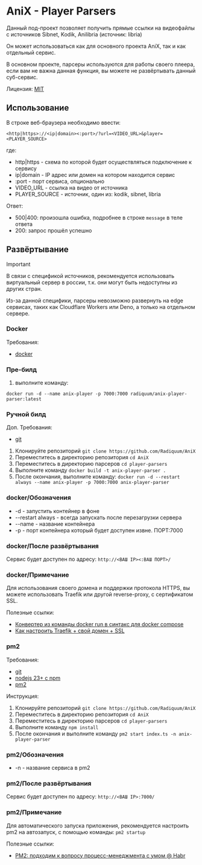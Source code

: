 # AniX - Player Parsers

Данный под-проект позволяет получить прямые ссылки на видеофайлы с источников Sibnet, Kodik, Anilibria (источник: libria)

Он может использоваться как для основного проекта AniX, так и как отдельный сервис.

В основном проекте, парсеры используются для работы своего плеера, если вам не важна данная функция, вы можете не развёртывать данный суб-сервис.

Лицензия: [MIT](../LICENSE)

## Использование

В строке веб-браузера необходимо ввести:

`<http|https>://<ip|domain><:port>/?url=<VIDEO_URL>&player=<PLAYER_SOURCE>`

где:

- http|https - схема по которой будет осуществляться подключение к сервису
- ip|domain - IP адрес или домен на котором находится сервис
- :port - порт сервиса, опционально
- VIDEO_URL - ссылка на видео от источника
- PLAYER_SOURCE - источник, один из: kodik, sibnet, libria

Ответ:

- 500|400: произошла ошибка, подробнее в строке `message` в теле ответа
- 200: запрос прошёл успешно

## Развёртывание

> [!IMPORTANT]
> В связи с спецификой источников, рекомендуется использовать виртуальный сервер в россии, т.к. они могут быть недоступны из других стран.
>
> Из-за данной специфики, парсеры невозможно развернуть на edge сервисах, таких как Cloudflare Workers или Deno, а только на отдельном сервере.

### Docker

Требования:

- [docker](https://docs.docker.com/engine/install/)

### Пре-билд

1. выполните команду:

`docker run -d --name anix-player -p 7000:7000 radiquum/anix-player-parser:latest`

### Ручной билд

Доп. Требования:

- [git](https://git-scm.com/)

1. Клонируйте репозиторий `git clone https://github.com/Radiquum/AniX`
2. Переместитесь в директорию репозитория `cd AniX`
3. Переместитесь в директорию парсеров `cd player-parsers`
4. Выполните команду `docker build -t anix-player-parser .`
5. После окончания, выполните команду: `docker run -d --restart always --name anix-player -p 7000:7000 anix-player-parser`

### docker/Обозначения

- -d - запустить контейнер в фоне
- --restart always - всегда запускать после перезагрузки сервера
- --name - название контейнера
- -p - порт контейнера который будет доступен извне. ПОРТ:7000

### docker/После развёртывания

Сервис будет доступен по адресу: `http://<ВАШ IP><:ВАШ ПОРТ>/`

### docker/Примечание

Для использования своего домена и поддержки протокола HTTPS, вы можете использовать Traefik или другой reverse-proxy, с сертификатом SSL.

Полезные ссылки:

- [Конвертер из команды docker run в синтакс для docker compose](https://it-tools.tech/docker-run-to-docker-compose-converter)
- [Как настроить Traefik + свой домен + SSL](https://letmegooglethat.com/?q=how+to+setup+traefik+with+custom+domain+and+ssl+certificate+from+lets+encrypt%3F)

### pm2

Требования:

- [git](https://git-scm.com/)
- [nodejs 23+ с npm](http://nodejs.org/)
- [pm2](https://pm2.keymetrics.io/)

Инструкция:

1. Клонируйте репозиторий `git clone https://github.com/Radiquum/AniX`
2. Переместитесь в директорию репозитория `cd AniX`
3. Переместитесь в директорию парсеров `cd player-parsers`
4. Выполните команду `npm install`
5. После окончания и выполните команду `pm2 start index.ts -n anix-player-parser`

### pm2/Обозначения

- -n - название сервиса в pm2

### pm2/После развёртывания

Сервис будет доступен по адресу: `http://<ВАШ IP>:7000/`

### pm2/Примечание

Для автоматического запуска приложения, рекомендуется настроить pm2 на автозапуск, с помощью команды: `pm2 startup`

Полезные ссылки:

- [PM2: подходим к вопросу процесс-менеджмента с умом @ Habr](https://habr.com/ru/articles/480670/)
